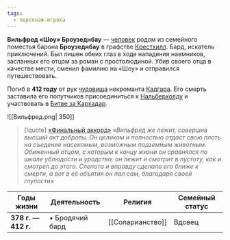 ```yaml
---
tags:
  - персонаж-игрока
---
```

**Вильфред «Шоу» Броузеднбау** — [человек](Люди) родом из семейного поместья барона **Броузеднбау** в графстве [Крестхилл](Крестхилл.md). Бард, искатель приключений. Был лишен обеих глаз в ходе нападения наемников, засланных его отцом за роман с простолюдиной. Убив своего отца в качестве мести, сменил фамилию на «Шоу» и отправился путешествовать.

Погиб в **412 году** от рук [чудовища](Монстры) некроманта [Кадгара](Кадгар%20Бессмертный). Его смерть заставила его попутчиков присоединиться к [Нальберхолду](Нальберхолд.md) и участвовать в [Битве за Кархадар](Битва%20за%20Кархадар).

![[Вильфред.png| 350]]

> [!quote] [«Финальный аккорд»](«Сокровище%20Кархадара».md#Финальный%20аккорд)
> *«Вильфред же лежит, совершив высший акт доброты. Он целиком и полностью отдаст свою плоть на съедение насекомым, возможным подземным животным. Обиженный отцом, с которым к концу жизни он сравнялся по шкале ублюдости и уродства, он лежит и смотрит в пустоту, как и смотрел до этого. Слепота и вправду сделала его ближе к смерти, а вот в её объятия он пал сам, благодаря своей глупости»*

| Годы жизни               | Деятельность        | Религия          | Семейный статус |
| ------------------------ | ------------------- | ---------------- | --------------- |
| **378  г.** — **412 г.** | • Бродячий бард<br> | [[Соларианство]] | Вдовец          |


